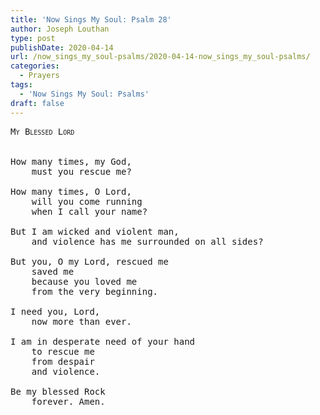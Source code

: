 ```yaml
---
title: 'Now Sings My Soul: Psalm 28'
author: Joseph Louthan
type: post
publishDate: 2020-04-14
url: /now_sings_my_soul-psalms/2020-04-14-now_sings_my_soul-psalms/
categories:
  - Prayers
tags:
  - 'Now Sings My Soul: Psalms'
draft: false
---
```

<pre>
<div style="font-variant: small-caps;">My Blessed Lord</div>

How many times, my God,
	must you rescue me?

How many times, O Lord,
	will you come running
	when I call your name?

But I am wicked and violent man,
	and violence has me surrounded on all sides?

But you, O my Lord, rescued me
	saved me
	because you loved me
	from the very beginning.
	
I need you, Lord,
	now more than ever.
	
I am in desperate need of your hand
	to rescue me
	from despair
	and violence.
	
Be my blessed Rock
	forever. Amen.
</pre>